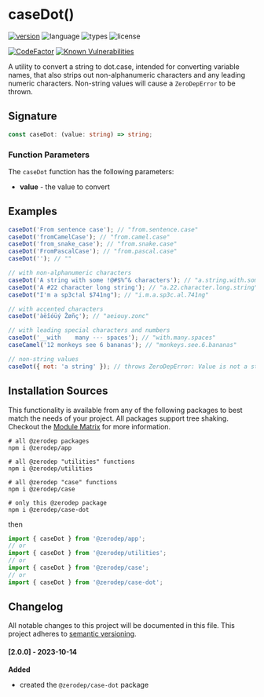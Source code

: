 # caseDot()

[![version](https://img.shields.io/npm/v/@zerodep/case-dot?style=flat-square&color=blue)](https://www.npmjs.com/package/@zerodep/case-dot)
![language](https://img.shields.io/badge/typescript-100%25-blue?style=flat-square)
![types](https://img.shields.io/badge/types-included-blue?style=flat-square)
![license](https://img.shields.io/github/license/cdepage/zerodep?color=blue&style=flat-square)

[![CodeFactor](https://www.codefactor.io/repository/github/cdepage/zerodep/badge)](https://www.codefactor.io/repository/github/cdepage/zerodep)
[![Known Vulnerabilities](https://snyk.io/test/github/cdepage/zerodep/badge.svg)](https://snyk.io/test/github/cdepage/zerodep)

A utility to convert a string to dot.case, intended for converting variable names, that also strips out non-alphanumeric characters and any leading numeric characters. Non-string values will cause a `ZeroDepError` to be thrown.

## Signature

```typescript
const caseDot: (value: string) => string;
```

### Function Parameters

The `caseDot` function has the following parameters:

- **value** - the value to convert

## Examples

```javascript
caseDot('From sentence case'); // "from.sentence.case"
caseDot('fromCamelCase'); // "from.camel.case"
caseDot('from_snake_case'); // "from.snake.case"
caseDot('FromPascalCase'); // "from.pascal.case"
caseDot(''); // ""

// with non-alphanumeric characters
caseDot('A string with some !@#$%^& characters'); // "a.string.with.some.characters"
caseDot('A #22 character long string'); // "a.22.character.long.string"
caseDot("I'm a sp3c!al $741ng"); // "i.m.a.sp3c.al.741ng"

// with accented characters
caseDot('àëîóüý Žøñç'); // "aeiouy.zonc"

// with leading special characters and numbers
caseDot('__with    many --- spaces'); // "with.many.spaces"
caseCamel('12 monkeys see 6 bananas'); // "monkeys.see.6.bananas"

// non-string values
caseDot({ not: 'a string' }); // throws ZeroDepError: Value is not a string
```

## Installation Sources

This functionality is available from any of the following packages to best match the needs of your project. All packages support tree shaking. Checkout the [Module Matrix](/) for more information.

```shell
# all @zerodep packages
npm i @zerodep/app

# all @zerodep "utilities" functions
npm i @zerodep/utilities

# all @zerodep "case" functions
npm i @zerodep/case

# only this @zerodep package
npm i @zerodep/case-dot
```

then

```javascript
import { caseDot } from '@zerodep/app';
// or
import { caseDot } from '@zerodep/utilities';
// or
import { caseDot } from '@zerodep/case';
// or
import { caseDot } from '@zerodep/case-dot';
```

## Changelog

All notable changes to this project will be documented in this file. This project adheres to [semantic versioning](https://semver.org/spec/v2.0.0.html).

#### [2.0.0] - 2023-10-14

**Added**

- created the `@zerodep/case-dot` package
